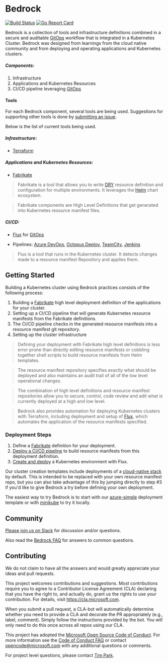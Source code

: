 # Bedrock

[![Build Status](https://dev.azure.com/epicstuff/bedrock/_apis/build/status/Microsoft.bedrock?branchName=master)](https://dev.azure.com/epicstuff/bedrock/_build/latest?definitionId=54&branchName=master)
[![Go Report Card](https://goreportcard.com/badge/github.com/microsoft/bedrock)](https://goreportcard.com/report/github.com/microsoft/bedrock)

Bedrock is a collection of tools and infrastructure definitions combined in a secure and auditable [GitOps]([https://www.weave.works/blog/gitops-operations-by-pull-request](https://www.weave.works/blog/gitops-operations-by-pull-request)) workflow that is integrated in a Kubernetes Cluster.
Bedrock was designed from learnings from the cloud native community and from deploying and operating applications and Kubernetes clusters.

##### Components:
1. Infrastructure
2. Applications and Kubernetes Resources
3. CI/CD pipeline leveraging [GitOps](https://www.weave.works/blog/gitops-operations-by-pull-request)

#### Tools
For each Bedrock component, several tools are being used. Suggestions for supporting other tools is done by [submitting an issue](https://github.com/microsoft/bedrock/issues).

Below is the list of current tools being used.

##### Infrastructure:
- [Terraform](https://www.terraform.io/)


##### Applications and Kubernetes Resources:
- [Fabrikate](https://github.com/microsoft/fabrikate)

> Fabrikate is a tool that allows you to write [DRY](https://en.wikipedia.org/wiki/Don%27t_repeat_yourself) resource definition and configuration for multiple environments. It leverages the [Helm](https://helm.sh/) chart ecosystem.

>Fabrikate components are High Level Definitions that get generated into Kubernetes resource manifest files.

##### CI/CD:
- [Flux](https://github.com/fluxcd/flux/blob/master/chart/flux/README.md) for [GitOps](https://www.weave.works/technologies/gitops/)

- Pipelines: [Azure DevOps](https://github.com/microsoft/bedrock/blob/master/gitops/azure-devops), [Octopus Deploy](https://github.com/microsoft/bedrock/blob/master/gitops/octopus), [TeamCity](https://github.com/microsoft/bedrock/blob/master/gitops/teamcity), [Jenkins](https://github.com/microsoft/bedrock/blob/master/gitops/jenkins)

> Flux is a tool that runs in the Kubernetes cluster. It detects changes made to a resource manifest Repository and applies them.

## Getting Started
Building a Kubernetes cluster using Bedrock practices consists of the following process:

1. Building a [Fabrikate](https://github.com/Microsoft/fabrikate) high level deployment definition of the applications for your cluster.
2. Setting up a CI/CD pipeline that will generate Kubernetes resource manifests from the Fabrikate definitions.
3. The CI/CD pipeline checks in the generated resource manifests into a resource manifest git repository.
4. Setting up the cluster infrastructure

> Defining your deployment with Fabrikate high level definitions is less error prone than directly editing resource manifests or cobbling together shell scripts to build resource manifests from Helm templates.

> The resource manifest repository specifies exactly what should be deployed and also maintains an audit trail of all of the low level operational changes.

> The combination of high level definitions and resource manifest repositories allow you to secure, control, code review and adit what is currently deployed at a high and low level.

> Bedrock also provides automation for deploying Kubernetes clusters with Terraform, including deployment and setup of [Flux](https://github.com/weaveworks/flux), which automates the application of the resource manifests specified.

### Deployment Steps

1. Define a [Fabrikate](https://github.com/Microsoft/fabrikate) definition for your deployment.
2. [Deploy a CI/CD pipeline](./gitops) to build resource manifests from this deployment definition.
3. [Create and deploy](./cluster) a Kubernetes environment with Flux.

Our cluster creation templates include deployments of a [cloud-native stack](https://github.com/timfpark/fabrikate-cloud-native) by default.  This is intended to be replaced with your own resource manifest repo, but you can also take advantage of this by jumping directly to step #3 if you'd like to give Bedrock a try before defining your own deployment.

The easiest way to try Bedrock is to start with our [azure-simple](https://github.com/Microsoft/bedrock/tree/master/cluster/environments/azure-simple) deployment template or with [minikube](https://github.com/Microsoft/bedrock/tree/master/cluster/environments/minikube) to try it locally.   

## Community

[Please join us on Slack](https://join.slack.com/t/bedrockco/shared_invite/enQtNjIwNzg3NTU0MDgzLTdiZGY4ZTM5OTM4MWEyM2FlZDA5MmE0MmNhNTQ2MGMxYTY2NGYxMTVlZWFmODVmODJlOWU0Y2U2YmM1YTE0NGI) for discussion and/or questions.

Also read the [Bedrock FAQ](https://github.com/Microsoft/bedrock/wiki/FAQ) for answers to common questions.

## Contributing

We do not claim to have all the answers and would greatly appreciate your ideas and pull requests.

This project welcomes contributions and suggestions. Most contributions require you to agree to a
Contributor License Agreement (CLA) declaring that you have the right to, and actually do, grant us
the rights to use your contribution. For details, visit https://cla.microsoft.com.

When you submit a pull request, a CLA-bot will automatically determine whether you need to provide
a CLA and decorate the PR appropriately (e.g., label, comment). Simply follow the instructions
provided by the bot. You will only need to do this once across all repos using our CLA.

This project has adopted the [Microsoft Open Source Code of Conduct](https://opensource.microsoft.com/codeofconduct/).
For more information see the [Code of Conduct FAQ](https://opensource.microsoft.com/codeofconduct/faq/) or
contact [opencode@microsoft.com](mailto:opencode@microsoft.com) with any additional questions or comments.

For project level questions, please contact [Tim Park](mailto:tpark@microsoft.com).

